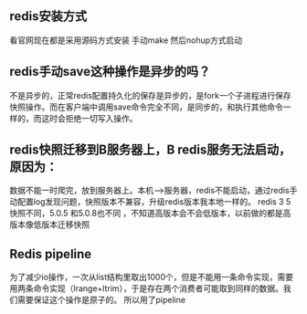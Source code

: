 ## redis安装方式
看官网现在都是采用源码方式安装 手动make 然后nohup方式启动

## redis手动save这种操作是异步的吗？
不是异步的，正常redis配置持久化的保存是异步的，是fork一个子进程进行保存快照操作。而在客户端中调用save命令完全不同，是同步的，和执行其他命令一样的，而这时会拒绝一切写入操作。

## redis快照迁移到B服务器上，B redis服务无法启动，原因为：
数据不能一时爬完，放到服务器上。本机—>服务器，redis不能启动，通过redis手动配置log发现问题，快照版本不兼容，升级redis版本我本地一样的。
redis 3 5快照不同，5.0.5 和5.0.8也不同 ，不知道高版本会不会低版本，以前做的都是高版本像低版本迁移快照

## Redis pipeline
为了减少io操作，一次从list结构里取出1000个，但是不能用一条命令实现，需要用两条命令实现（lrange+ltrim），于是存在两个消费者可能取到同样的数据。我们需要保证这个操作是原子的。
所以用了pipeline
